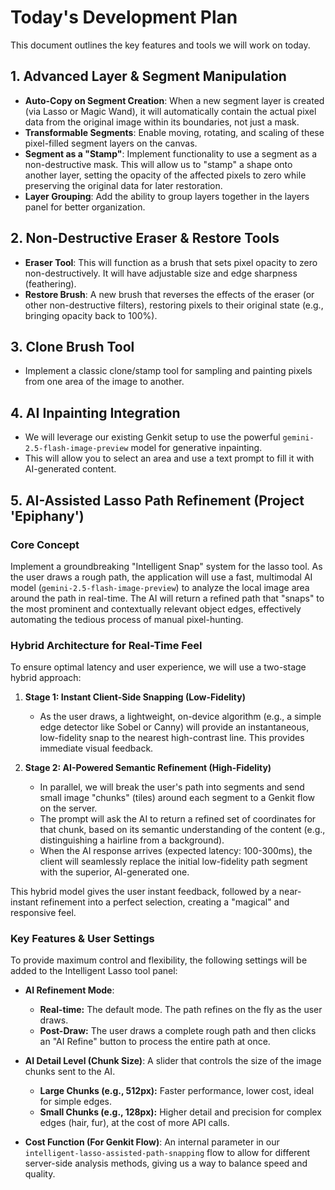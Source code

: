 # Today's Development Plan

This document outlines the key features and tools we will work on today.

## 1. Advanced Layer & Segment Manipulation

- **Auto-Copy on Segment Creation**: When a new segment layer is created (via Lasso or Magic Wand), it will automatically contain the actual pixel data from the original image within its boundaries, not just a mask.
- **Transformable Segments**: Enable moving, rotating, and scaling of these pixel-filled segment layers on the canvas.
- **Segment as a "Stamp"**: Implement functionality to use a segment as a non-destructive mask. This will allow us to "stamp" a shape onto another layer, setting the opacity of the affected pixels to zero while preserving the original data for later restoration.
- **Layer Grouping**: Add the ability to group layers together in the layers panel for better organization.

## 2. Non-Destructive Eraser & Restore Tools

- **Eraser Tool**: This will function as a brush that sets pixel opacity to zero non-destructively. It will have adjustable size and edge sharpness (feathering).
- **Restore Brush**: A new brush that reverses the effects of the eraser (or other non-destructive filters), restoring pixels to their original state (e.g., bringing opacity back to 100%).

## 3. Clone Brush Tool

- Implement a classic clone/stamp tool for sampling and painting pixels from one area of the image to another.

## 4. AI Inpainting Integration

- We will leverage our existing Genkit setup to use the powerful `gemini-2.5-flash-image-preview` model for generative inpainting.
- This will allow you to select an area and use a text prompt to fill it with AI-generated content.

## 5. AI-Assisted Lasso Path Refinement (Project 'Epiphany')

### Core Concept
Implement a groundbreaking "Intelligent Snap" system for the lasso tool. As the user draws a rough path, the application will use a fast, multimodal AI model (`gemini-2.5-flash-image-preview`) to analyze the local image area around the path in real-time. The AI will return a refined path that "snaps" to the most prominent and contextually relevant object edges, effectively automating the tedious process of manual pixel-hunting.

### Hybrid Architecture for Real-Time Feel

To ensure optimal latency and user experience, we will use a two-stage hybrid approach:

1.  **Stage 1: Instant Client-Side Snapping (Low-Fidelity)**
    *   As the user draws, a lightweight, on-device algorithm (e.g., a simple edge detector like Sobel or Canny) will provide an instantaneous, low-fidelity snap to the nearest high-contrast line. This provides immediate visual feedback.

2.  **Stage 2: AI-Powered Semantic Refinement (High-Fidelity)**
    *   In parallel, we will break the user's path into segments and send small image "chunks" (tiles) around each segment to a Genkit flow on the server.
    *   The prompt will ask the AI to return a refined set of coordinates for that chunk, based on its semantic understanding of the content (e.g., distinguishing a hairline from a background).
    *   When the AI response arrives (expected latency: 100-300ms), the client will seamlessly replace the initial low-fidelity path segment with the superior, AI-generated one.

This hybrid model gives the user instant feedback, followed by a near-instant refinement into a perfect selection, creating a "magical" and responsive feel.

### Key Features & User Settings

To provide maximum control and flexibility, the following settings will be added to the Intelligent Lasso tool panel:

- **AI Refinement Mode**:
    - **Real-time:** The default mode. The path refines on the fly as the user draws.
    - **Post-Draw:** The user draws a complete rough path and then clicks an "AI Refine" button to process the entire path at once.

- **AI Detail Level (Chunk Size)**: A slider that controls the size of the image chunks sent to the AI.
    - **Large Chunks (e.g., 512px):** Faster performance, lower cost, ideal for simple edges.
    - **Small Chunks (e.g., 128px):** Higher detail and precision for complex edges (hair, fur), at the cost of more API calls.

- **Cost Function (For Genkit Flow)**: An internal parameter in our `intelligent-lasso-assisted-path-snapping` flow to allow for different server-side analysis methods, giving us a way to balance speed and quality.
